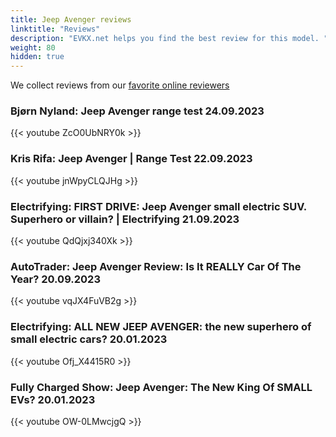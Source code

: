 ```yaml
---
title: Jeep Avenger reviews
linktitle: "Reviews"
description: "EVKX.net helps you find the best review for this model. "
weight: 80
hidden: true
---
```

<object class="img-fluid" type="image/svg+xml" data="../modelnavigation.svg"></object>
We collect reviews from our [favorite online reviewers](/guides/evreviewers/)

### Bjørn Nyland: Jeep Avenger range test 24.09.2023

{{< youtube ZcO0UbNRY0k >}}

### Kris Rifa: Jeep Avenger | Range Test 22.09.2023

{{< youtube jnWpyCLQJHg >}}

### Electrifying: FIRST DRIVE: Jeep Avenger small electric SUV. Superhero or villain? | Electrifying 21.09.2023

{{< youtube QdQjxj340Xk >}}

### AutoTrader: Jeep Avenger Review: Is It REALLY Car Of The Year? 20.09.2023

{{< youtube vqJX4FuVB2g >}}

### Electrifying: ALL NEW JEEP AVENGER: the new superhero of small electric cars? 20.01.2023

{{< youtube Ofj_X4415R0 >}}

### Fully Charged Show: Jeep Avenger: The New King Of SMALL EVs? 20.01.2023

{{< youtube OW-0LMwcjgQ >}}

